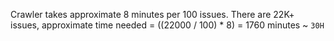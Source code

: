 Crawler takes approximate 8 minutes per 100 issues.
There are 22K+ issues, approximate time needed = ((22000 / 100) * 8) = 1760 minutes  ~ `30H`